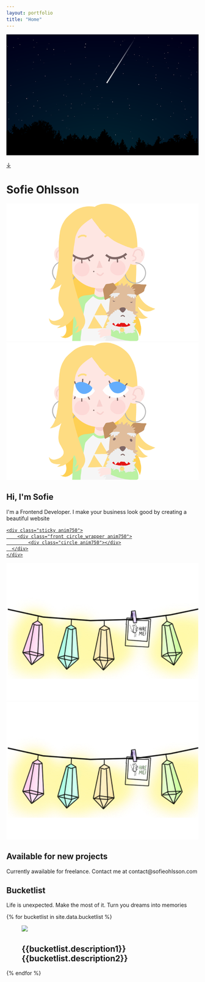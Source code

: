 ```yaml
---
layout: portfolio
title: "Home"
---
```


<img src="/assets/images/test-bg.png" class="pagetwo-bg" />

<a href="#sofie"><span class="arrow">&#8595;</span></a>


<div class="s-wrapper inscroll">
<h1>Sofie Ohlsson</h1>
</div>



<main class="pagetwo-content">

<div class="main-section row">

<div class="main-content col">

<section id="archives" class="portfolio-container">
<img src="/assets/images/profile-picture.png" class="profile-picture mobile-hide">
<img src="assets/images/profile-picture-ontop.png" class="portfolio-overlay-pp profile-picture">
</section>



<div class="inscroll left">
<h2 id="sofie">Hi, I'm Sofie </h2>
<p>I'm a Frontend Developer. I make your business look good by creating a beautiful website</p>
</div>

</div>

<a href="/index">
<div id="Awesome" class="anim750">
	
  <div class="reveal circle_wrapper">
		<div class="circle"></div>
	</div>
						
	<div class="sticky anim750">
		<div class="front circle_wrapper anim750">
			<div class="circle anim750"></div>
	  </div>
	</div>
						
</div>

</a>

<div class="main-content col freelance">
<section class="portfolio-container">
<img src="/assets/images/available.png" class="profile-picture">
<img src="assets/images/available-ontop.png" class="portfolio-overlay-pp profile-picture mobile-hide">
</section>

<div class="inscroll right">
<h2>Available for new projects</h2>
<p>Currently awailable for freelance. Contact me at contact@sofieohlsson.com</p>
</div>

</div>

</div>

<p class="padtest"></p>
<div class="inscroll left">
<h2 id="bucketlist">Bucketlist</h2>
<p>Life is unexpected. Make the most of it. Turn you dreams into memories</p>
</div>
</main>

<section class="container flex-cards page-section">
{% for bucketlist in site.data.bucketlist %}
    <div class="wrap flex-cards {{bucketlist.class}}">
        <div class="card inscroll">
            <figure class="card-header snip1104">
            <img src="{{bucketlist.image}}">
            <div class="card-inner">
                  <figcaption>
    <h2>{{bucketlist.description1}} <span> {{bucketlist.description2}}</span></h2>
  </figcaption>
            </div>
            </figure>
        </div>
</div>
{% endfor %}
</section>